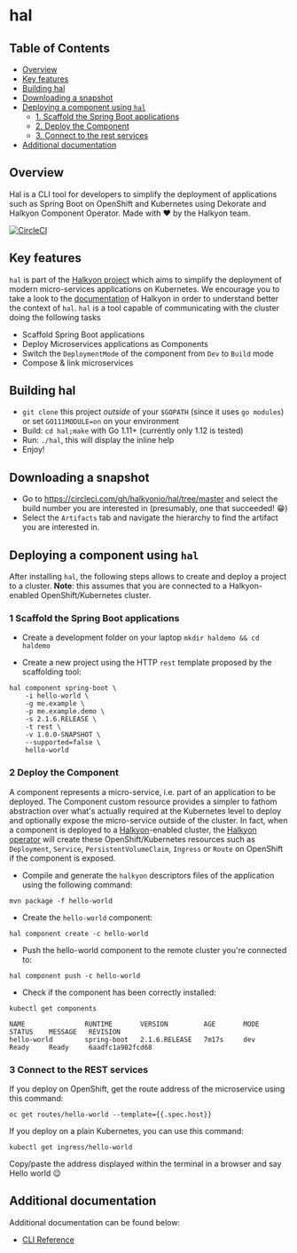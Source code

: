# hal

## Table of Contents
- [Overview](#overview)
- [Key features](#key-features)
- [Building hal](#building-hal)
- [Downloading a snapshot](#downloading-a-snapshot)
- [Deploying a component using `hal`](#deploying-a-component-using-hal)
  * [1. Scaffold the Spring Boot applications](#1-scaffold-the-spring-boot-applications)
  * [2. Deploy the Component](#2-deploy-the-component)
  * [3. Connect to the rest services](#3-connect-to-the-rest-services)
- [Additional documentation](#additional-documentation)

## Overview
Hal is a CLI tool for developers to simplify the deployment of applications such as Spring Boot on OpenShift and Kubernetes using Dekorate and Halkyon Component Operator. Made with ❤️ by the Halkyon team.

[![CircleCI](https://circleci.com/gh/halkyonio/hal.svg?style=svg)](https://circleci.com/gh/halkyonio/hal)

## Key features
`hal` is part of the [Halkyon project](https://github.com/halkyonio/operator) which aims to simplify the deployment of modern micro-services applications on Kubernetes. We encourage you to take a look to the [documentation](https://github.com/halkyonio/operator#introduction) of Halkyon in order to understand better the context of `hal`. `hal` is a tool capable of communicating with the cluster doing the following tasks
- Scaffold Spring Boot applications
- Deploy Microservices applications as Components
- Switch the `DeploymentMode` of the component from `Dev` to `Build` mode
- Compose & link microservices

## Building hal
- `git clone` this project *outside* of your `$GOPATH` (since it uses `go modules`) or set `GO111MODULE=on` on your environment
- Build: `cd hal;make` with Go 1.11+ (currently only 1.12 is tested)
- Run: `./hal`, this will display the inline help
- Enjoy!

## Downloading a snapshot
- Go to https://circleci.com/gh/halkyonio/hal/tree/master and select the build number you are interested in (presumably, one 
that succeeded! 😁)
- Select the `Artifacts` tab and navigate the hierarchy to find the artifact you are interested in.

## Deploying a component using `hal`
After installing `hal`, the following steps allows to create and deploy a project to a cluster.
**Note**: this assumes that you are connected to a Halkyon-enabled OpenShift/Kubernetes cluster.

### 1 Scaffold the Spring Boot applications 

 - Create a development folder on your laptop
`mkdir haldemo && cd haldemo`

 - Create a new project using the HTTP `rest` template proposed by the scaffolding tool:

```
hal component spring-boot \
    -i hello-world \
    -g me.example \
    -p me.example.demo \
    -s 2.1.6.RELEASE \
    -t rest \
    -v 1.0.0-SNAPSHOT \
    --supported=false \
    hello-world
```

### 2 Deploy the Component

A component represents a micro-service, i.e. part of an application to be deployed. The Component custom resource provides a simpler to fathom abstraction over what's actually required at the Kubernetes level to deploy and optionally expose the micro-service outside of the cluster. In fact, when a component is deployed to a [Halkyon](https://github.com/halkyonio)-enabled cluster, the [Halkyon operator](https://github.com/halkyonio/operator) will create these OpenShift/Kubernetes resources such as `Deployment`, `Service`, `PersistentVolumeClaim`, `Ingress` or `Route` on OpenShift if the component is exposed.

- Compile and generate the `halkyon` descriptors files of the application using the following command:
```
mvn package -f hello-world
```

- Create the `hello-world` component:
```
hal component create -c hello-world
```

- Push the hello-world component to the remote cluster you're connected to:
```
hal component push -c hello-world
```

- Check if the component has been correctly installed:
```
kubectl get components

NAME               RUNTIME       VERSION         AGE       MODE      STATUS    MESSAGE   REVISION
hello-world        spring-boot   2.1.6.RELEASE   7m17s     dev       Ready     Ready     6aadfc1a982fcd68
```

### 3 Connect to the REST services

If you deploy on OpenShift, get the route address of the microservice using this command: 
```
oc get routes/hello-world --template={{.spec.host}}
```

If you deploy on a plain Kubernetes, you can use this command:
```
kubectl get ingress/hello-world
```

Copy/paste the address displayed within the terminal in a browser and say Hello world 😉


## Additional documentation

Additional documentation can be found below:
- [CLI Reference](https://github.com/halkyonio/hal/blob/master/cli-reference.adoc)
